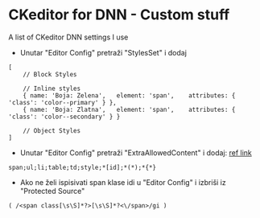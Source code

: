 # CKeditor for DNN - Custom stuff
A list of CKeditor DNN settings I use

- Unutar "Editor Config" pretraži "StylesSet" i dodaj
```
[
    // Block Styles

    // Inline styles
    { name: 'Boja: Zelena',   element: 'span',    attributes: { 'class': 'color--primary' } },
    { name: 'Boja: Zlatna',   element: 'span',    attributes: { 'class': 'color--secondary' } }

    // Object Styles
]
```

- Unutar "Editor Config" pretraži "ExtraAllowedContent" i dodaj: [ref link](http://drupal.stackexchange.com/questions/90710/prevent-wysiwygckeditor-from-stripping-html-classes)
```
span;ul;li;table;td;style;*[id];*(*);*{*}
```

- Ako ne želi ispisivati span klase idi u "Editor Config" i izbriši iz "Protected Source"
```
( /<span class[\s\S]*?>[\s\S]*?<\/span>/gi )
```
